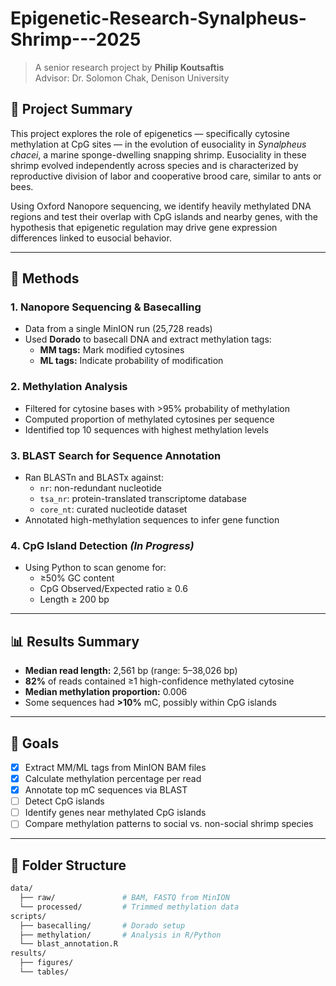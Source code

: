 # Epigenetic-Research-Synalpheus-Shrimp---2025
> A senior research project by **Philip Koutsaftis**  
> Advisor: Dr. Solomon Chak, Denison University

## 🧠 Project Summary

This project explores the role of epigenetics — specifically cytosine methylation at CpG sites — in the evolution of eusociality in *Synalpheus chacei*, a marine sponge-dwelling snapping shrimp. Eusociality in these shrimp evolved independently across species and is characterized by reproductive division of labor and cooperative brood care, similar to ants or bees.

Using Oxford Nanopore sequencing, we identify heavily methylated DNA regions and test their overlap with CpG islands and nearby genes, with the hypothesis that epigenetic regulation may drive gene expression differences linked to eusocial behavior.

---

## 🔬 Methods

### 1. **Nanopore Sequencing & Basecalling**
- Data from a single MinION run (25,728 reads)
- Used **Dorado** to basecall DNA and extract methylation tags:
  - **MM tags:** Mark modified cytosines
  - **ML tags:** Indicate probability of modification

### 2. **Methylation Analysis**
- Filtered for cytosine bases with >95% probability of methylation
- Computed proportion of methylated cytosines per sequence
- Identified top 10 sequences with highest methylation levels

### 3. **BLAST Search for Sequence Annotation**
- Ran BLASTn and BLASTx against:
  - `nr`: non-redundant nucleotide
  - `tsa_nr`: protein-translated transcriptome database
  - `core_nt`: curated nucleotide dataset
- Annotated high-methylation sequences to infer gene function

### 4. **CpG Island Detection** *(In Progress)*
- Using Python to scan genome for:
  - ≥50% GC content
  - CpG Observed/Expected ratio ≥ 0.6
  - Length ≥ 200 bp

---

## 📊 Results Summary

- **Median read length:** 2,561 bp (range: 5–38,026 bp)
- **82%** of reads contained ≥1 high-confidence methylated cytosine
- **Median methylation proportion:** 0.006
- Some sequences had **>10%** mC, possibly within CpG islands

---

## 🧩 Goals

- [x] Extract MM/ML tags from MinION BAM files
- [x] Calculate methylation percentage per read
- [x] Annotate top mC sequences via BLAST
- [ ] Detect CpG islands
- [ ] Identify genes near methylated CpG islands
- [ ] Compare methylation patterns to social vs. non-social shrimp species

---

## 📂 Folder Structure

```bash
data/
  ├── raw/               # BAM, FASTQ from MinION
  └── processed/         # Trimmed methylation data
scripts/
  ├── basecalling/       # Dorado setup
  ├── methylation/       # Analysis in R/Python
  └── blast_annotation.R
results/
  ├── figures/
  └── tables/
